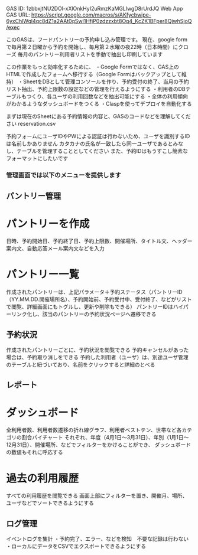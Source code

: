 GAS ID: 1zbbxjtNU2DOl-xXlOnkHyI2uRmzKaMGLlwgD8rUrdJQ
Web App GAS URL: https://script.google.com/macros/s/AKfycbwipe-6yxChlWql4qc8dZ1a2AAt0qSwl1HfjP0zdzzxbt8Oq4_KcZK1BFper8QjwhSjoQ/exec

このGASは、フードパントリーの予約申し込み管理です。
現在、google formで毎月第２日曜から予約を開始し、毎月第２水曜の夜22時（日本時間）にクローズ
毎月のパントリー利用者リストを手動で抽出し印刷しています

この作業をもっと効率化するために、
・Google Formではなく、GAS上のHTMLで作成したフォームへ移行する（Google Formはバックアップとして維持）
・SheetをDBとして管理コンソールを作り、予約受付の終了、当月の予約リスト抽出、予約上限数の設定などの管理を行えるようにする
・利用者のDBテーブルもつくり、各ユーザの利用回数などを抽出可能にする
・全体の利用傾向がわかるようなダッシュボードをつくる
・Claspを使ってデプロイを自動化する

まずは現在のSheetにある予約情報の内容と、GASのコードなどを理解してください
reservation.csv

予約フォームにユーザIDやPWによる認証は行わないため、ユーザを識別するIDは名前しかありません
カタカナの氏名が一致したら同一ユーザであるとみなし、テーブルを管理することとしてください
また、予約IDはもうすこし簡素なフォーマットにしたいです

### 管理画面では以下のメニューを提供します

## パントリー管理
# パントリーを作成
日時、予約開始日、予約終了日、予約上限数、開催場所、タイトル文、ヘッダー案内文、自動応答メール案内文などを入力
# パントリー一覧
作成されたパントリーは、上記パラメータ＋予約ステータス（パントリーID（YY.MM.DD.開催場所名）、予約開始前、予約受付中、受付終了、などがリストで閲覧、詳細画面にもトグルし、更新や削除もできる）
パントリーIDはハイパーリンク化し、該当のパントリーの予約状況ページへ遷移できる

## 予約状況
作成されたパントリーごとに、予約状況を閲覧できる
予約キャンセルがあった場合は、予約取り消しをできる
予約した利用者（ユーザ）は、別途ユーザ管理のテーブルと紐づいており、名前をクリックすると詳細のとべる

## レポート
# ダッシュボード
全利用者数、利用者数遷移の折れ線グラフ、利用者ベストテン、世帯など各カテゴリの割合パイチャート
それぞれ、年度（4月1日～3月31日）、年別（1月1日～12月31日）、開催場所、などでフィルターをかけることができ、
ダッシュボードの数値もそれに呼応する

# 過去の利用履歴
すべての利用履歴を閲覧できる
画面上部にフィルターを置き、開催月、場所、ユーザなどでソートできるようにする

## ログ管理
イベントログを集計
・予約完了、エラー、などを検知　不要な記録は行わない
・ローカルにデータをCSVでエクスポートできるようにする

